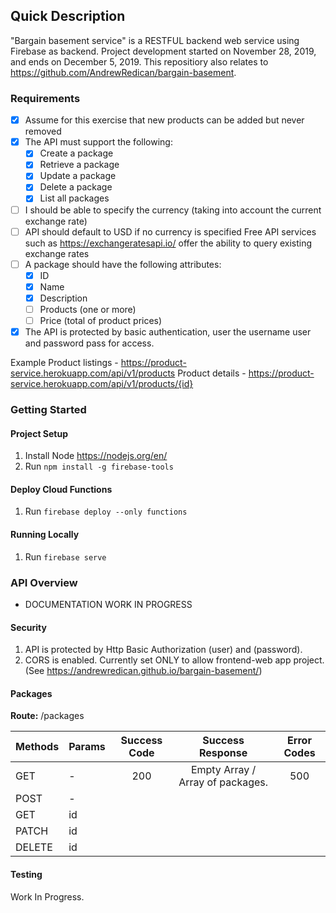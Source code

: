 ## Quick Description

"Bargain basement service" is a RESTFUL backend web service using Firebase as backend. Project development started on November 28, 2019, and ends on December 5, 2019. This repositiory also relates to https://github.com/AndrewRedican/bargain-basement.

### Requirements

- [x] Assume for this exercise that new products can be added but never removed
- [x] The API must support the following:
  - [x] Create a package
  - [x] Retrieve a package
  - [x] Update a package
  - [x] Delete a package
  - [x] List all packages
- [ ] I should be able to specify the currency (taking into account the current exchange rate)
- [ ] API should default to USD if no currency is specified Free API services such as https://exchangeratesapi.io/ offer the ability to query existing exchange rates
- [ ] A package should have the following attributes:
  - [x] ID
  - [x] Name
  - [x] Description
  - [ ] Products (one or more)
  - [ ] Price (total of product prices)
- [x] The API is protected by basic authentication, user the username user and password pass for access.

Example
Product listings - https://product-service.herokuapp.com/api/v1/products Product details - https://product-service.herokuapp.com/api/v1/products/{id}

### Getting Started

#### Project Setup

1. Install Node https://nodejs.org/en/
2. Run `npm install -g firebase-tools`

#### Deploy Cloud Functions

1. Run `firebase deploy --only functions`

#### Running Locally

1. Run `firebase serve`

### API Overview

- DOCUMENTATION WORK IN PROGRESS

#### Security

1. API is protected by Http Basic Authorization (user) and (password).
2. CORS is enabled. Currently set ONLY to allow frontend-web app project. (See https://andrewredican.github.io/bargain-basement/)

#### Packages

**Route:** /packages

| Methods | Params | Success Code |         Success Response         | Error Codes |
| :------ | :----- | :----------: | :------------------------------: | :---------: |
| GET     | -      |     200      | Empty Array / Array of packages. |     500     |
| POST    | -      |              |                                  |
| GET     | id     |              |                                  |
| PATCH   | id     |              |                                  |
| DELETE  | id     |              |                                  |

#### Testing

Work In Progress.
